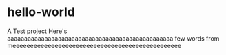 # hello-world
A Test project
Here's aaaaaaaaaaaaaaaaaaaaaaaaaaaaaaaaaaaaaaaaaaaaaaaaa few words from meeeeeeeeeeeeeeeeeeeeeeeeeeeeeeeeeeeeeeeeeeeeeeee

